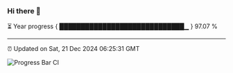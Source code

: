 ### Hi there 👋

⏳ Year progress { █████████████████████████████▁ } 97.07 %

---

⏰ Updated on Sat, 21 Dec 2024 06:25:31 GMT

![Progress Bar CI](https://github.com/liununu/liununu/workflows/Progress%20Bar%20CI/badge.svg)
